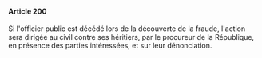 #### Article 200

Si l'officier public est décédé lors de la découverte de la fraude, l'action sera dirigée au civil contre ses héritiers, par le procureur de la République, en présence des parties intéressées, et sur leur dénonciation.

